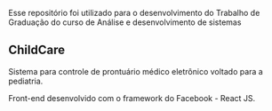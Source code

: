 Esse repositório foi utilizado para o desenvolvimento do Trabalho de Graduação do curso de Análise e desenvolvimento de sistemas

## ChildCare

Sistema para controle de prontuário médico eletrônico voltado para a pediatria.

Front-end desenvolvido com o framework do Facebook - React JS.
